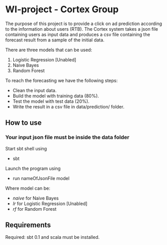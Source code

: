 # WI-project - Cortex Group

The purpose of this project is to provide a click on ad prediction according to the information about users (RTB).
The Cortex system takes a json file containing users as input data and produces a csv file containing the forecast result from a sample of the initial data.

There are three models that can be used:

1) Logistic Regression [Unabled]
2) Naive Bayes
3) Random Forest

To reach the forecasting we have the following steps:
- Clean the input data.
- Build the model with training data (80%).
- Test the model with test data (20%).
- Write the result in a csv file in data/prediction/ folder.


## How to use

### Your input json file must be inside the data folder

Start sbt shell using
* sbt

Launch the program using
* run nameOfJsonFile model

Where model can be:
* _naive_ for Naive Bayes
* _lr_ for Logistic Regression [Unabled]
* _rf_ for Random Forest 

## Requirements

Required: sbt 0.1 and scala must be installed.